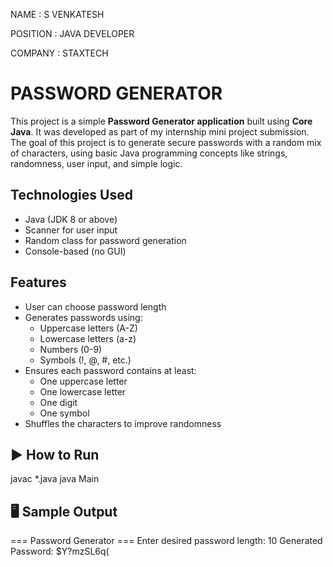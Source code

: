 NAME     : S VENKATESH

POSITION : JAVA DEVELOPER

COMPANY  : STAXTECH

# PASSWORD GENERATOR

This project is a simple **Password Generator application** built using **Core Java**. It was developed as part of my internship mini project submission. The goal of this project is to generate secure passwords with a random mix of characters, using basic Java programming concepts like strings, randomness, user input, and simple logic.

## Technologies Used

- Java (JDK 8 or above)
- Scanner for user input
- Random class for password generation
- Console-based (no GUI)

## Features

- User can choose password length
- Generates passwords using:
  - Uppercase letters (A-Z)
  - Lowercase letters (a-z)
  - Numbers (0-9)
  - Symbols (!, @, #, etc.)
- Ensures each password contains at least:
  - One uppercase letter
  - One lowercase letter
  - One digit
  - One symbol
- Shuffles the characters to improve randomness

## ▶️ How to Run

javac *.java
java Main

## 🖥️ Sample Output

=== Password Generator ===
Enter desired password length: 10
Generated Password: $Y?mzSL6q(



